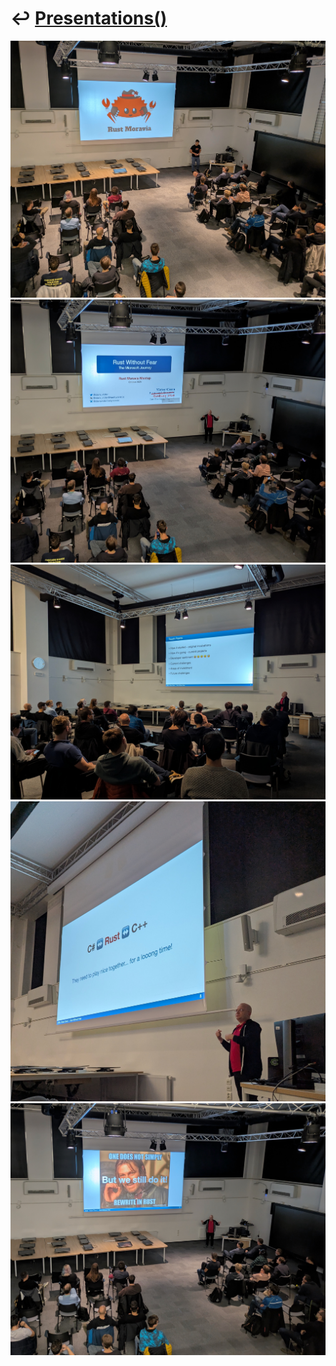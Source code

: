 # ↩️ [Presentations()](https://cpp-red-lion.github.io/presentations/list.html)

![](PXL_20251001_160152545.jpeg)  
![](PXL_20251001_160327996.jpeg)  
![](PXL_20251001_160504867.jpeg)  
![](PXL_20251001_161333827.jpeg)  
![](PXL_20251001_164837392.jpeg)  
